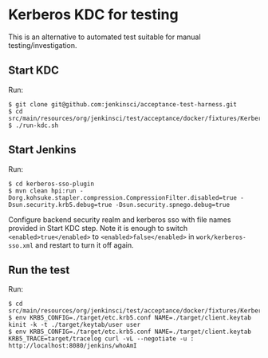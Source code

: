 # Kerberos KDC for testing

This is an alternative to automated test suitable for manual testing/investigation.

## Start KDC

Run:

    $ git clone git@github.com:jenkinsci/acceptance-test-harness.git
    $ cd src/main/resources/org/jenkinsci/test/acceptance/docker/fixtures/KerberosContainer/
    $ ./run-kdc.sh

## Start Jenkins

Run:

    $ cd kerberos-sso-plugin
    $ mvn clean hpi:run -Dorg.kohsuke.stapler.compression.CompressionFilter.disabled=true -Dsun.security.krb5.debug=true -Dsun.security.spnego.debug=true

Configure backend security realm and kerberos sso with file names provided in Start KDC step. Note it is enough to switch
`<enabled>true</enabled>` to `<enabled>false</enabled>` in `work/kerberos-sso.xml` and restart to turn it off again.

## Run the test

Run:

    $ cd src/main/resources/org/jenkinsci/test/acceptance/docker/fixtures/KerberosContainer/
    $ env KRB5_CONFIG=./target/etc.krb5.conf NAME=./target/client.keytab kinit -k -t ./target/keytab/user user
    $ env KRB5_CONFIG=./target/etc.krb5.conf NAME=./target/client.keytab KRB5_TRACE=target/tracelog curl -vL --negotiate -u : http://localhost:8080/jenkins/whoAmI

